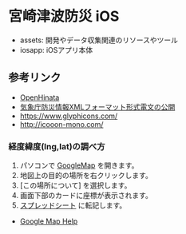 # 宮崎津波防災 iOS

- assets: 開発やデータ収集関連のリソースやツール
- iosapp: iOSアプリ本体


## 参考リンク

- [OpenHinata](https://kenzkenz.xsrv.jp/aaa)
- [気象庁防災情報XMLフォーマット形式電文の公開](http://xml.kishou.go.jp/xmlpull.html)
- https://www.glyphicons.com/
- http://icooon-mono.com/

### 経度緯度(lng,lat)の調べ方

1. パソコンで [GoogleMap](https://www.google.co.jp/maps) を開きます。
2. 地図上の目的の場所を右クリックします。
3. [この場所について] を選択します。
4. 画面下部のカードに座標が表示されます。
5. [スプレッドシート](https://docs.google.com/spreadsheets/d/1FdGLrjkuGBtYe4DSTrTFV861ukzReuXsBDEJsw8oS1M/edit?usp=sharing) に転記します。

- [Google Map Help](https://support.google.com/maps/answer/18539?co=GENIE.Platform%3DDesktop&hl=ja)